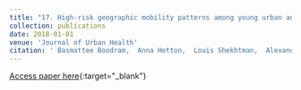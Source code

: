 ```yaml
---
title: "17. High-risk geographic mobility patterns among young urban and suburban persons who inject drugs and their injection network members"
collection: publications
date: 2018-01-01
venue: 'Journal of Urban Health'
citation: ' Basmattee Boodram,  Anna Hotton,  Louis Shekhtman,  Alexander Gutfraind,  Harel Dahari, &quot;High-risk geographic mobility patterns among young urban and suburban persons who inject drugs and their injection network members.&quot; Journal of Urban Health, 2018.'
---
```

[Access paper here](https://idp.springer.com/authorize/casa?redirect_uri=https://link.springer.com/article/10.1007/s11524-017-0185-7&casa_token=TnaWub3HAFcAAAAA:m_MKpMWcnUf0v8sZLSpLpEUUL_fHKWNmtrPvjE4AFE-I9o2b8kKgy9iz7YPpM6HsqejcNUmDp7SMxbqb){:target="_blank"}
